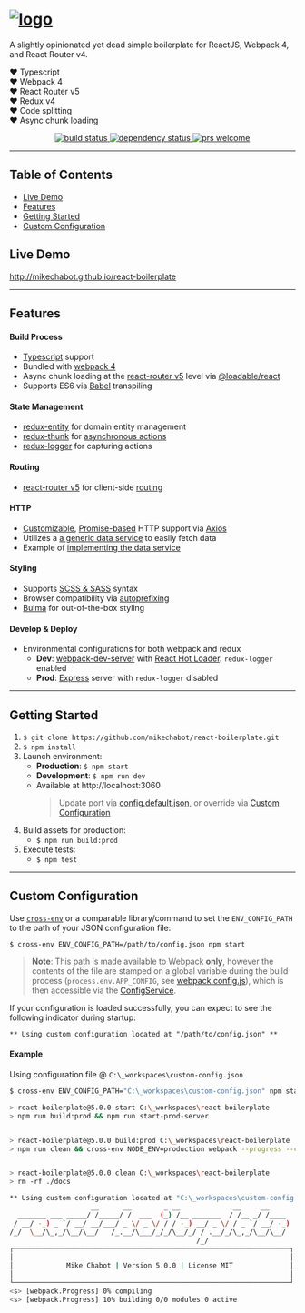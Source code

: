 # <a href='https://github.com/mikechabot/react-boilerplate'><img src='https://raw.githubusercontent.com/mikechabot/react-boilerplate/gh-pages/assets/img/header_photo.png' alt='logo' aria-label='https://github.com/mikechabot/react-boilerplate' /></a>

A slightly opinionated yet dead simple boilerplate for ReactJS, Webpack 4, and React Router v4.

:heart: Typescript
<br />
:heart: Webpack 4
<br/>
:heart: React Router v5
<br />
:heart: Redux v4
<br/>
:heart: Code splitting
<br/>
:heart: Async chunk loading
<br/>

<div align="center"> 
  <a href="https://travis-ci.org/mikechabot/react-boilerplate">
    <img src="https://travis-ci.org/mikechabot/react-boilerplate.svg?branch=master" alt="build status" />
  </a>
  <a href="https://david-dm.org/mikechabot/react-boilerplate">
    <img src="https://david-dm.org/mikechabot/react-boilerplate.svg" alt="dependency status" />
  </a>
  <a href="https://github.com/mikechabot/react-boilerplate/pulls">
    <img src="https://img.shields.io/badge/PRs-welcome-brightgreen.svg?style=flat-square" alt="prs welcome" />
  </a>
</div>

---

## Table of Contents

- [Live Demo](#live-demo)
- [Features](#features)
- [Getting Started](#getting-started)
- [Custom Configuration](#custom-config)

## <a id="live-demo">Live Demo</a>

http://mikechabot.github.io/react-boilerplate

---

## <a id="features">Features</a>

#### Build Process

- [Typescript](https://www.typescriptlang.org/) support
- Bundled with [webpack 4](https://webpack.js.org/configuration/)
- Async chunk loading at the [react-router v5](https://github.com/reactjs/react-router) level via [@loadable/react](https://loadable-components.com/)
- Supports ES6 via [Babel](https://babeljs.io/) transpiling

#### State Management

- [redux-entity](https://github.com/mikechabot/redux-entity) for domain entity management
- [redux-thunk](https://github.com/gaearon/redux-thunk) for [asynchronous actions](https://github.com/mikechabot/react-boilerplate/blob/master/src/reducers/entities/actions.ts)
- [redux-logger](https://github.com/theaqua/redux-logger) for capturing actions

#### Routing

- [react-router v5](https://github.com/reactjs/react-router) for client-side [routing](https://github.com/mikechabot/react-boilerplate/blob/master/src/Root.tsx#L12)

#### HTTP

- [Customizable](https://github.com/mikechabot/react-boilerplate/blob/master/src/services/data/ajax-service.js#L8), [Promise-based](https://developer.mozilla.org/en-US/docs/Web/JavaScript/Reference/Global_Objects/Promise) HTTP support via [Axios](https://github.com/mzabriskie/axios)
- Utilizes a [a generic data service](https://github.com/mikechabot/react-boilerplate/blob/master/src/services/data/data-access-service.ts#L30) to easily fetch data
- Example of [implementing the data service](https://github.com/mikechabot/react-boilerplate/blob/master/src/services/domain/domain-service.ts#L7)

#### Styling

- Supports [SCSS & SASS](http://sass-lang.com/) syntax
- Browser compatibility via [autoprefixing](https://github.com/postcss/autoprefixer)
- [Bulma](https://bulma.io/documentation/overview/start/) for out-of-the-box styling

#### Develop & Deploy

- Environmental configurations for both webpack and redux
  - **Dev**: [webpack-dev-server](https://webpack.js.org/configuration/dev-server/) with [React Hot Loader](http://gaearon.github.io/react-hot-loader/). `redux-logger` enabled
  - **Prod**: [Express](http://expressjs.com/) server with `redux-logger` disabled

---

## <a id="getting-started">Getting Started</a>

1. `$ git clone https://github.com/mikechabot/react-boilerplate.git`
2. `$ npm install`
3. Launch environment:
   - **Production**: `$ npm start`
   - **Development**: `$ npm run dev`
   - Available at http://localhost:3060
     > Update port via [config.default.json](https://github.com/mikechabot/react-boilerplate/blob/master/config/config.default.json#L3), or override via [Custom Configuration](#custom-config)
4. Build assets for production:
   - `$ npm run build:prod`
5. Execute tests:
   - `$ npm test`

---

## <a id="custom-config">Custom Configuration</a>

Use [`cross-env`](https://github.com/kentcdodds/cross-env) or a comparable library/command to set the `ENV_CONFIG_PATH` to the path of your JSON configuration file:

`$ cross-env ENV_CONFIG_PATH=/path/to/config.json npm start`

> **Note**: This path is made available to Webpack **only**, however the contents of the file are stamped on a global variable during the build process (`process.env.APP_CONFIG`, see [webpack.config.js](https://github.com/mikechabot/react-boilerplate/blob/master/webpack.config.js#L46)), which is then accessible via the [ConfigService](https://github.com/mikechabot/react-boilerplate/blob/master/src/services/common/config-service.js#L19).

If your configuration is loaded successfully, you can expect to see the following indicator during startup:

```
** Using custom configuration located at "/path/to/config.json" **
```

#### Example

Using configuration file @ `C:\_workspaces\custom-config.json`

```bash
$ cross-env ENV_CONFIG_PATH="C:\_workspaces\custom-config.json" npm start

> react-boilerplate@5.0.0 start C:\_workspaces\react-boilerplate
> npm run build:prod && npm run start-prod-server


> react-boilerplate@5.0.0 build:prod C:\_workspaces\react-boilerplate
> npm run clean && cross-env NODE_ENV=production webpack --progress --colors


> react-boilerplate@5.0.0 clean C:\_workspaces\react-boilerplate
> rm -rf ./docs

** Using custom configuration located at "C:\_workspaces\custom-config.json" **
                    __      __        _ __             __     __
  _______ ___ _____/ /_____/ /  ___  (_) /__ _______  / /__ _/ /____
 / __/ -_) _ `/ __/ __/___/ _ \/ _ \/ / / -_) __/ _ \/ / _ `/ __/ -_)
/_/  \__/\_,_/\__/\__/   /_.__/\___/_/_/\__/_/ / .__/_/\_,_/\__/\__/
                                              /_/
┌────────────────────────────────────────────────────────────────────┐
│                                                                    │
│             Mike Chabot | Version 5.0.0 | License MIT              │
│                                                                    │
└────────────────────────────────────────────────────────────────────┘
<s> [webpack.Progress] 0% compiling
<s> [webpack.Progress] 10% building 0/0 modules 0 active
```
